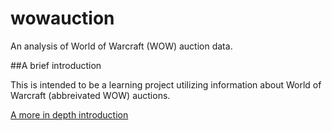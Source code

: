 # wowauction
An analysis of World of Warcraft (WOW) auction data.

##A brief introduction

This is intended to be a learning project utilizing information about World of
 Warcraft (abbreivated WOW) auctions.

 [A more in depth introduction](../introduction.md)
